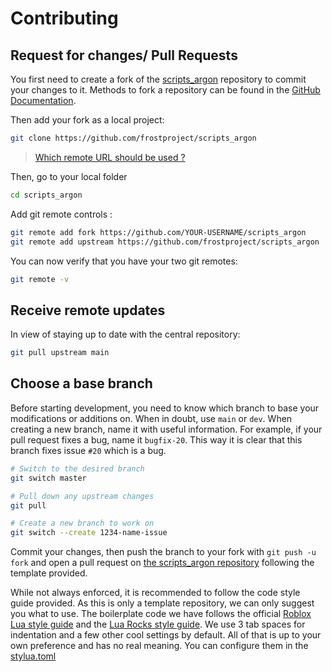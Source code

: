 # Contributing

## Request for changes/ Pull Requests

You first need to create a fork of the [scripts_argon](https://github.com/frostproject/scripts_argon) repository to commit your changes to it. Methods to fork a repository can be found in the [GitHub Documentation](https://docs.github.com/en/get-started/quickstart/fork-a-repo).

Then add your fork as a local project:

```sh
git clone https://github.com/frostproject/scripts_argon
```

> [Which remote URL should be used ?](https://docs.github.com/en/get-started/getting-started-with-git/about-remote-repositories)

Then, go to your local folder

```sh
cd scripts_argon
```

Add git remote controls :

```sh
git remote add fork https://github.com/YOUR-USERNAME/scripts_argon
git remote add upstream https://github.com/frostproject/scripts_argon
```

You can now verify that you have your two git remotes:

```sh
git remote -v
```

## Receive remote updates

In view of staying up to date with the central repository:

```sh
git pull upstream main
```

## Choose a base branch

Before starting development, you need to know which branch to base your modifications or additions on. When in doubt, use `main` or `dev`. When creating a new branch, name it with useful information. For example, if your pull request fixes a bug, name it `bugfix-20`. This way it is clear that this branch fixes issue `#20` which is a bug.

```sh
# Switch to the desired branch
git switch master

# Pull down any upstream changes
git pull

# Create a new branch to work on
git switch --create 1234-name-issue
```

Commit your changes, then push the branch to your fork with `git push -u fork` and open a pull request on [the scripts_argon repository](https://github.com/frostproject/scripts_argon) following the template provided.

While not always enforced, it is recommended to follow the code style guide provided. As this is only a template repository, we can only suggest you what to use. The boilerplate code we have follows the official [Roblox Lua style guide](https://roblox.github.io/lua-style-guide/) and the [Lua Rocks style guide](https://github.com/luarocks/lua-style-guide). We use 3 tab spaces for indentation and a few other cool settings by default. All of that is up to your own preference and has no real meaning. You can configure them in the [stylua.toml](../stylua.toml)
